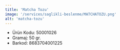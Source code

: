 ```yaml
---
title: 'Matcha Tozu'
image: '/services/saglikli-beslenme/MATCHATOZU.png'
alt: 'matcha-tozu'
---
```


* Ürün Kodu: 50001026 
* Gramaj: 50 gr. 
* Barkod: 8683704001225